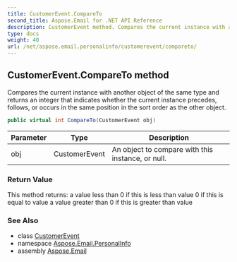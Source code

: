 ```yaml
---
title: CustomerEvent.CompareTo
second_title: Aspose.Email for .NET API Reference
description: CustomerEvent method. Compares the current instance with another object of the same type and returns an integer that indicates whether the current instance precedes follows or occurs in the same position in the sort order as the other object
type: docs
weight: 40
url: /net/aspose.email.personalinfo/customerevent/compareto/
---
```

## CustomerEvent.CompareTo method

Compares the current instance with another object of the same type and returns an integer that indicates whether the current instance precedes, follows, or occurs in the same position in the sort order as the other object.

```csharp
public virtual int CompareTo(CustomerEvent obj)
```

| Parameter | Type | Description |
| --- | --- | --- |
| obj | CustomerEvent | An object to compare with this instance, or null. |

### Return Value

This method returns: a value less than 0 if this is less than value 0 if this is equal to value a value greater than 0 if this is greater than value

### See Also

* class [CustomerEvent](../)
* namespace [Aspose.Email.PersonalInfo](../../customerevent/)
* assembly [Aspose.Email](../../../)


